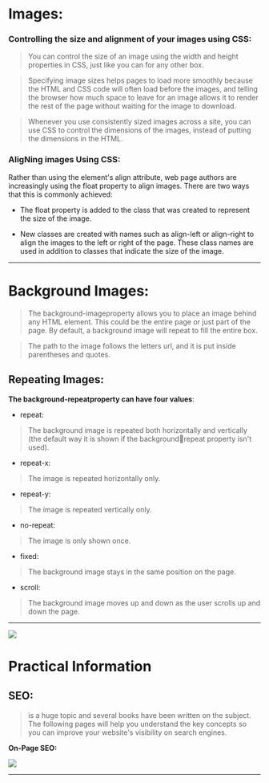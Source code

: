 # Images:
### Controlling the size and alignment of your images using CSS:

> You can control the size of an image using the width and height properties in CSS, just 
like you can for any other box.

> Specifying image sizes helps pages to load more smoothly because the HTML and CSS 
code will often load before the images, and telling the browser how much space to leave for an image allows it to render the rest of the page without waiting for the image to download.

> Whenever you use consistently sized images across a site, you can use CSS to control 
the dimensions of the images, instead of putting the dimensions in the HTML.

### AligNing images Using CSS:
Rather than using the <img>element's align attribute, web page authors are increasingly 
using the float property to align images. There are two ways that this is commonly achieved:

*  The float property is added to the class that was created to represent the size of the image.

*  New classes are created with names such as align-left or align-right to align the images 
to the left or right of the page. These class names are used in addition to classes that indicate the size of the image.
___

# Background Images:
> The background-imageproperty allows you to place an image behind any HTML element. This could be the entire page or just part of the page. By default, a background image will repeat to fill the entire box.

> The path to the image follows the letters url, and it is put inside parentheses and quotes.

## Repeating Images:

**The background-repeatproperty can have four values**:

* repeat:
> The background image is repeated both horizontally and vertically (the default way it 
is shown if the backgroundrepeat property isn't used).

* repeat-x:
> The image is repeated horizontally only.

* repeat-y:
> The image is repeated vertically only.

* no-repeat:
> The image is only shown once.

* fixed:
> The background image stays in the same position on the page.

* scroll:
> The background image moves up and down as the user scrolls up and down the page.
___

![](https://d2h0cx97tjks2p.cloudfront.net/blogs/wp-content/uploads/sites/2/2020/07/html-images-df.jpg)

# Practical Information

## SEO:
>  is a huge topic and several books have been written on the subject. The following pages will help you understand the key concepts so you can improve your website's visibility on search engines.

**On-Page SEO:**

![](https://dailyblogtips.com/wp-content/uploads/image1-3.jpg)

___







